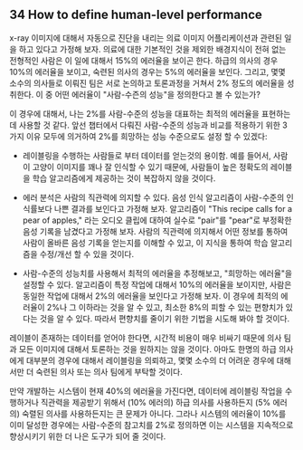 ## 34 How to define human-level performance

x-ray 이미지에 대해서 자동으로 진단을 내리는 의료 이미지 어플리케이션과 관련된 일을 하고 있다고 가정해 보자. 의료에 대한 기본적인 것을 제외한 배경지식이 전혀 없는 전형적인 사람은 이 일에 대해서 15%의 에러율을 보이곤 한다. 하급의 의사의 경우 10%의 에러율을 보이고, 숙련된 의사의 경우는 5%의 에러율을 보인다. 그리고, 몇몇 소수의 의사들로 이뤄진 팀은 서로 논의하고 토론과정을 거쳐서 2% 정도의 에러율을 성취한다. 이 중 어떤 에러율이 "사람-수즌의 성능"을 정의한다고 볼 수 있는가?

이 경우에 대해서, 나는 2%를 사람-수준의 성능을 대표하는 최적의 에러율을 표현하는데 사용할 것 같다. 앞선 챕터에서 다뤄진 사람-수준의 성능과 비교를 적용하기 위한 3가지 이유 모두에 의거하여 2%를 희망하는 성능 수준으로도 설정 할 수 있겠다:

- 레이블링을 수행하는 사람들로 부터 데이터를 얻는것의 용이함. 예를 들어서, 사람이 고양이 이미지를 꽤나 잘 인식할 수 있기 때문에, 사람들이 높은 정확도의 레이블을 학습 알고리즘에게 제공하는 것이 복잡하지 않을 것이다.

- 에러 분석은 사람의 직관력에 의지할 수 있다. 음성 인식 알고리즘이 사람-수준의 인식률보다 나쁜 결과를 보인다고 가정해 보자. 알고리즘이 "This recipe calls for a pear of apples," 라는 오디오 클립에 대하여 실수로 "pair"를 "pear"로 부정확한 음성 기록을 남겼다고 가정해 보자. 사람의 직관력에 의지해서 어떤 정보를 통하여 사람이 올바른 음성 기록을 얻는지를 이해할 수 있고, 이 지식을 통하여 학습 알고리즘을 수정/개선 할 수 있을 것이다.

- 사람-수준의 성능치를 사용해서 최적의 에러율을 추정해보고, "희망하는 에러율"을 설정할 수 있다. 알고리즘이 특정 작업에 대해서 10%의 에러율을 보이지만, 사람은 동일한 작업에 대해서 2%의 에러율을 보인다고 가정해 보자. 이 경우에 최적의 에러율이 2%나 그 이하라는 것을 알 수 있고, 최소한 8%의 피할 수 있는 편향치가 있다는 것을 알 수 있다. 따라서 편향치를 줄이기 위한 기법을 시도해 봐야 할 것이다.

레이블이 존재하는 데이터를 얻어야 한다면, 시간적 비용이 매우 비싸기 때문에 의사 팀과 모든 이미지에 대해서 토론하는 것을 원하지는 않을 것이다. 아마도 한명의 하급 의사에게 대부분의 경우에 대해서 레이블링을 의뢰하고, 몇몇 소수의 더 어려운 경우에 대해서만 더 숙련된 의사 또는 의사 팀에게 부탁할 것이다.

만약 개발하는 시스템이 현재 40%의 에러율을 가진다면, 데이터에 레이블링 작업을 수행하거나 직관력을 제공받기 위해서 (10% 에러의) 하급 의사를 사용하든지 (5% 에러의) 숙렬된 의사를 사용하든지는 큰 문제가 아니다. 그라나 시스템의 에러율이 10%를 이미 달성한 경우에는 사람-수준의 참고치를 2%로 정의하면 이는 시스템을 지속적으로 향상시키기 위한 더 나은 도구가 되어 줄 것이다.